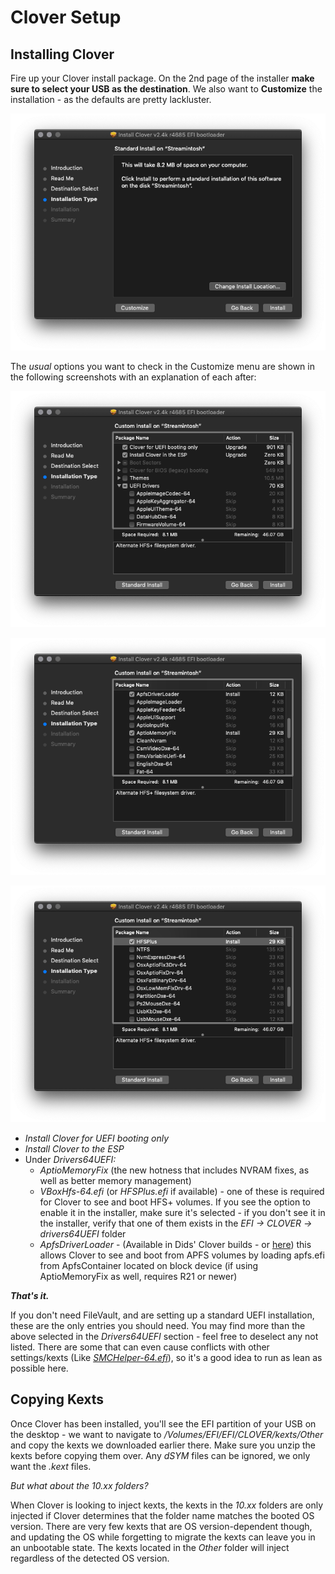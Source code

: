 # Clover Setup

## Installing Clover

Fire up your Clover install package. On the 2nd page of the installer **make sure to select your USB as the destination**. We also want to **Customize** the installation - as the defaults are pretty lackluster.

![2nd Page of the Clover Installer - Note the &quot;Customize&quot; button in the bottom left](.gitbook/assets/image%20%2824%29.png)

The _usual_ options you want to check in the Customize menu are shown in the following screenshots with an explanation of each after:

![UEFI Booting Only and Install in the ESP](.gitbook/assets/image%20%2815%29.png)

![ApfsDriverLoader and AptioMemoryFix under Drivers64UEFI](.gitbook/assets/image%20%2829%29.png)

![HFSPlus under Drivers64UEFI - although VboxHfs-64 works as well](.gitbook/assets/image%20%2847%29.png)

* _Install Clover for UEFI booting only_
* _Install Clover to the ESP_
* Under _Drivers64UEFI:_
  * _AptioMemoryFix_ \(the new hotness that includes NVRAM fixes, as well as better memory management\)
  * _VBoxHfs-64.efi_ \(or _HFSPlus.efi_ if available\) - one of these is required for Clover to see and boot HFS+ volumes.  If you see the option to enable it in the installer, make sure it's selected - if you don't see it in the installer, verify that one of them exists in the _EFI -&gt; CLOVER -&gt; drivers64UEFI_ folder
  * _ApfsDriverLoader_ - \(Available in Dids' Clover builds - or [here](https://github.com/acidanthera/ApfsSupportPkg/releases)\) this allows Clover to see and boot from APFS volumes by loading apfs.efi from ApfsContainer located on block device \(if using AptioMemoryFix as well, requires R21 or newer\)

_**That's it.**_

If you don't need FileVault, and are setting up a standard UEFI installation, these are the only entries you should need.  You may find more than the above selected in the _Drivers64UEFI_ section - feel free to deselect any not listed.  There are some that can even cause conflicts with other settings/kexts \(Like [_SMCHelper-64.efi_](https://github.com/acidanthera/VirtualSMC/blob/master/Docs/FAQ.md)\), so it's a good idea to run as lean as possible here.

## Copying Kexts

Once Clover has been installed, you'll see the EFI partition of your USB on the desktop - we want to navigate to _/Volumes/EFI/EFI/CLOVER/kexts/Other_ and copy the kexts we downloaded earlier there.  Make sure you unzip the kexts before copying them over.  Any _dSYM_ files can be ignored, we only want the _.kext_ files.

_But what about the 10.xx folders?_

When Clover is looking to inject kexts, the kexts in the _10.xx_ folders are only injected if Clover determines that the folder name matches the booted OS version.  There are very few kexts that are OS version-dependent though, and updating the OS while forgetting to migrate the kexts can leave you in an unbootable state.  The kexts located in the _Other_ folder will inject regardless of the detected OS version.

